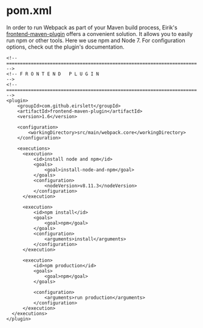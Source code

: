 # pom.xml

In order to run Webpack as part of your Maven build process, Eirik's [frontend-maven-plugin](https://github.com/eirslett/frontend-maven-plugin) offers a convenient solution. It allows you to easily run npm or other tools. Here we use npm and Node 7. For configuration options, check out the plugin's documentation.

```
<!-- ====================================================================== -->
<!-- F R O N T E N D   P L U G I N                                          -->
<!-- ====================================================================== -->
<plugin>
    <groupId>com.github.eirslett</groupId>
    <artifactId>frontend-maven-plugin</artifactId>
    <version>1.6</version>

    <configuration>
        <workingDirectory>src/main/webpack.core</workingDirectory>
    </configuration>

    <executions>
      <execution>
          <id>install node and npm</id>
          <goals>
              <goal>install-node-and-npm</goal>
          </goals>
          <configuration>
              <nodeVersion>v8.11.3</nodeVersion>
          </configuration>
      </execution>

      <execution>
          <id>npm install</id>
          <goals>
              <goal>npm</goal>
          </goals>
          <configuration>
              <arguments>install</arguments>
          </configuration>
      </execution>

      <execution>
          <id>npm production</id>
          <goals>
              <goal>npm</goal>
          </goals>

          <configuration>
              <arguments>run production</arguments>
          </configuration>
      </execution>
  </executions>
</plugin>
```
